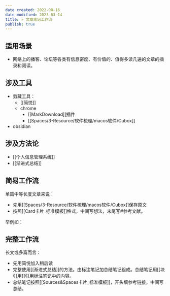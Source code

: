 ```yaml
---
date created: 2022-08-16
date modified: 2023-03-14
title: » 文章笔记工作流
publish: true
---
```


## 适用场景

- 网络上的播客、论坛等各类有信息密度、有价值的、值得多读几遍的文章的摘录和阅读。

## 涉及工具

- 剪藏工具：
	- [[简悦]]
	- chrome
		- [[MarkDownload]]插件
		- [[Spaces/3-Resource/软件梳理/macos软件/Cubox]]
- obsidian

## 涉及方法论

- [[个人信息管理系统]]
- [[渐进式总结]]

## 简易工作流

单篇中等长度文章来说：  

- 先用[[Spaces/3-Resource/软件梳理/macos软件/Cubox]]保存原文
- 按照[[Card卡片_标准模板]]格式，中间写想法，末尾写#参考文献。

举例如：

## 完整工作流

长文或多篇而言：

- 先用简悦加入稍后读
- 完整使用[[渐进式总结]]的方法。由标注笔记加总结笔记组成。总结笔记用[[块引用]]引用标注笔记中的内容。
- 总结笔记按照[[Sources&Spaces卡片_标准模板]]，开头填参考链接，中间写总结。